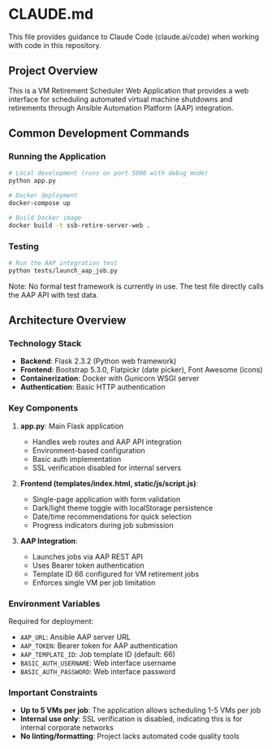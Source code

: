 # CLAUDE.md

This file provides guidance to Claude Code (claude.ai/code) when working with code in this repository.

## Project Overview

This is a VM Retirement Scheduler Web Application that provides a web interface for scheduling automated virtual machine shutdowns and retirements through Ansible Automation Platform (AAP) integration.

## Common Development Commands

### Running the Application
```bash
# Local development (runs on port 5000 with debug mode)
python app.py

# Docker deployment
docker-compose up

# Build Docker image
docker build -t ssb-retire-server-web .
```

### Testing
```bash
# Run the AAP integration test
python tests/launch_aap_job.py
```

Note: No formal test framework is currently in use. The test file directly calls the AAP API with test data.

## Architecture Overview

### Technology Stack
- **Backend**: Flask 2.3.2 (Python web framework)
- **Frontend**: Bootstrap 5.3.0, Flatpickr (date picker), Font Awesome (icons)
- **Containerization**: Docker with Gunicorn WSGI server
- **Authentication**: Basic HTTP authentication

### Key Components

1. **app.py**: Main Flask application
   - Handles web routes and AAP API integration
   - Environment-based configuration
   - Basic auth implementation
   - SSL verification disabled for internal servers

2. **Frontend (templates/index.html, static/js/script.js)**:
   - Single-page application with form validation
   - Dark/light theme toggle with localStorage persistence
   - Date/time recommendations for quick selection
   - Progress indicators during job submission

3. **AAP Integration**:
   - Launches jobs via AAP REST API
   - Uses Bearer token authentication
   - Template ID 66 configured for VM retirement jobs
   - Enforces single VM per job limitation

### Environment Variables
Required for deployment:
- `AAP_URL`: Ansible AAP server URL
- `AAP_TOKEN`: Bearer token for AAP authentication
- `AAP_TEMPLATE_ID`: Job template ID (default: 66)
- `BASIC_AUTH_USERNAME`: Web interface username
- `BASIC_AUTH_PASSWORD`: Web interface password

### Important Constraints
- **Up to 5 VMs per job**: The application allows scheduling 1-5 VMs per job
- **Internal use only**: SSL verification is disabled, indicating this is for internal corporate networks
- **No linting/formatting**: Project lacks automated code quality tools